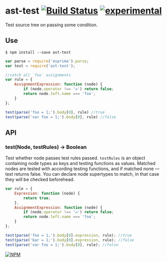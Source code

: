 # ast-test [![Build Status](https://travis-ci.org/dfcreative/ast-test.svg?branch=master)](https://travis-ci.org/dfcreative/ast-test) [![experimental](http://badges.github.io/stability-badges/dist/experimental.svg)](http://github.com/badges/stability-badges)

Test source tree on passing some condition.


## Use

`$ npm install --save ast-test`

```js
var parse = require('esprima').parse;
var test = require('ast-test');

//catch all `foo` assignments
var rule = {
	AssignmentExpression: function (node) {
		if (node.operator !== '=') return false;
		return node.left.name === 'foo';
	}
};

test(parse('foo = 1;').body[0], rule) //true
test(parse('var foo = 1;').body[0], rule) //false
```


## API

### test(Node, testRules) → Boolean

Test whether node passes test rules passed. `testRules` is an object containing node types as keys and testing functions as values. Matched nodes are tested with according testing functions, and if matched none — test returns false. You can declare node supertypes to match, in that case they will be checked beforehead.

```js
var rule = {
	Expression: function (node) {
		return true;
	},
	AssignmentExpression: function (node) {
		if (node.operator !== '=') return false;
		return node.left.name === 'foo';
	}
};

test(parse('foo = 1;').body[0].expression, rule); //true
test(parse('bar = 1;').body[0].expression, rule); //false
test(parse('var foo = 1;').body[0], rule); //false
```


[![NPM](https://nodei.co/npm/ast-test.png?downloads=true&downloadRank=true&stars=true)](https://nodei.co/npm/ast-test/)